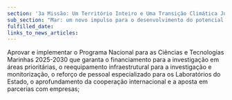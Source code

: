 ```yaml
---
section: '3a Missão: Um Território Inteiro e Uma Transição Climática Justa'
sub_section: "Mar: um novo impulso para o desenvolvimento do potencial oceânico do país"
fulfilled_date:
links_to_news_articles:
---
```


Aprovar e implementar o Programa Nacional para as Ciências e Tecnologias Marinhas 2025-2030 que garanta o financiamento para a investigação em áreas prioritárias, o reequipamento infraestrutural para a investigação e monitorização, o reforço de pessoal especializado para os Laboratórios do Estado, o aprofundamento da cooperação internacional e a aposta em parcerias com empresas;